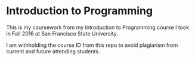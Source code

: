 # Introduction to Programming

This is my coursework from my Introduction to Programming course I took in Fall 2016 at San Francisco State University.

I am withholding the course ID from this repo to avoid plagiarism from current and future attending students.

